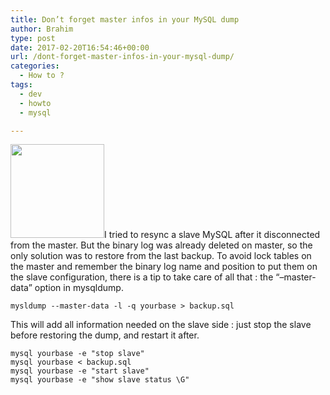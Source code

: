 ```yaml
---
title: Don’t forget master infos in your MySQL dump
author: Brahim
type: post
date: 2017-02-20T16:54:46+00:00
url: /dont-forget-master-infos-in-your-mysql-dump/
categories:
  - How to ?
tags:
  - dev
  - howto
  - mysql

---
```

<img class="size-thumbnail wp-image-1670 alignright" src="http://brahim.hamdouni.com/wp-uploads/512px-Database-mysql-replication-150x150.png" alt="" width="150" height="150" />I tried to resync a slave MySQL after it disconnected from the master. But the binary log was already deleted on master, so the only solution was to restore from the last backup. To avoid lock tables on the master and remember the binary log name and position to put them on the slave configuration, there is a tip to take care of all that : the &#8220;&#8211;master-data&#8221; option in mysqldump.<!--more-->

    
    mysldump --master-data -l -q yourbase > backup.sql
    

This will add all information needed on the slave side : just stop the slave before restoring the dump, and restart it after.

    
    mysql yourbase -e "stop slave"
    mysql yourbase < backup.sql
    mysql yourbase -e "start slave"
    mysql yourbase -e "show slave status \G"